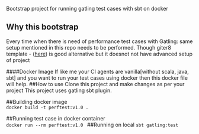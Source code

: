 
Bootstrap project for running gatling test cases with sbt on docker

## Why this bootstrap
Every time when there is need of performance test cases with Gatling: same setup mentioned in this repo needs to be performed. Though giter8 template - ([here](https://gatling.io/docs/current/extensions/giter8_template/#g8-template)) is good alternative but it doesnot not have advanced setup of project

####Docker Image
If like me your CI agents are vanilla[without scala, java, sbt] and you want to run your test cases using docker then this docker file will help.
##How to use
Clone this project and make changes as per your project
This project uses gatling sbt plugin.   

##Building docker image  
```docker build -t perftest:v1.0 .```

##Running test case in docker container  
```docker run --rm perftest:v1.0 ```
##Running on local
```sbt gatling:test```


